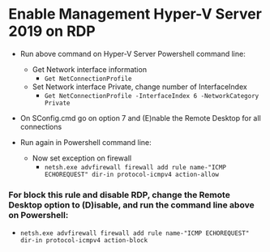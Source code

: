 # Enable Management Hyper-V Server 2019 on RDP

- Run above command on Hyper-V Server Powershell command line:
  - Get Network interface information
    - `Get NetConnectionProfile`
  - Set Network interface Private, change number of InterfaceIndex
    - `Get NetConnectionProfile -InterfaceIndex 6 -NetworkCategory Private`
    
- On SConfig.cmd go on option 7 and (E)nable the Remote Desktop for all connections

- Run again in Powershell command line:
  - Now set exception on firewall
    - `netsh.exe advfirewall firewall add rule name-"ICMP ECHOREQUEST" dir-in protocol-icmpv4 action-allow`
    



### For block this rule and disable RDP, change the Remote Desktop option to (D)isable, and run the command line above on Powershell:
  - `netsh.exe advfirewall firewall add rule name-"ICMP ECHOREQUEST" dir-in protocol-icmpv4 action-block`
